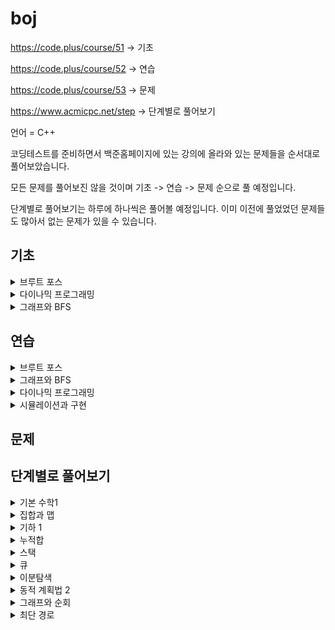 # boj
https://code.plus/course/51 -> 기초

https://code.plus/course/52 -> 연습

https://code.plus/course/53 -> 문제

https://www.acmicpc.net/step -> 단계별로 풀어보기

언어 = C++

코딩테스트를 준비하면서 백준홈페이지에 있는 강의에 올라와 있는 문제들을 순서대로 풀어보았습니다.

모든 문제를 풀어보진 않을 것이며 기초 -> 연습 -> 문제 순으로 풀 예정입니다.

단계별로 풀어보기는 하루에 하나씩은 풀어볼 예정입니다. 이미 이전에 풀었었던 문제들도 많아서 없는 문제가 있을 수 있습니다.

## 기초

<details>
<summary>브루트 포스</summary>
<div markdown="1">
브루트 포스 - 재귀

  - [x] 9095번 - 1, 2, 3 더하기 -> SUCCESS
  - [x] 1759번 - 암호 만들기 -> SUCCESS
  - [X] 14501번 - 퇴사 -> SUCCESS
  - [X] 15661번 - 링크와 스타트 -> FAIL
  - [X] 2529번 - 부등호 -> FAIL
  
브루트 포스 - 순열

  - [X] 10972번 - 다음 순열 -> SUCCESS
  - [x] 10973번 - 이전 순열 -> SUCCESS
  - [x] 10974번 - 모든 순열 -> SUCCESS
  - [x] 10819번 - 차이를 최대로 -> SUCCESS
  - [x] 10971번 - 외판원 순회 2 -> SUCCESS
  - [x] 6603번 - 로또 -> SUCCESS
  
브루트 포스 - 비트마스크
  
  - [x] 11723번 - 집합 -> FAIL
  - [x] 14391번 - 종이 조각 -> FAIL

</div>
</details>

<details>
<summary>다이나믹 프로그래밍</summary>
<div markdown="1">

다이나믹 프로그래밍 Part 1

  - [x] 1463번 - 1로 만들기 -> SUCCESS
  - [x] 29095번 - 1, 2, 3 더하기 -> SUCCESS
  - [x] 11052번 - 카드 구매하기 -> SUCCESS
  - [x] 16194번 - 카드 구매하기 -> SUCCESS
  - [x] 215990번 - 1, 2, 3 더하기 5 -> FAIL
  - [x] 10844번 - 쉬운 계단 수 -> SUCCESS
  - [x] 2193번 - 이친수 -> SUCCESS
  - [x] 11053번 - 가장 긴 증가하는 부분 수열 -> SUCCESS
  - [x] 14002번 - 가장 긴 증가하는 부분 수열 4 -> SUCCESS
  - [x] 1912번 - 연속합 -> SUCCESS
  - [x] 1699번 - 제곱수의 합 -> SUCCESS
  - [x] 14501번 - 퇴사 -> FAIL
  - [x] 2225번 - 합분해 -> FAIL

다이나믹 프로그래밍 Part 2

  - [x] 15988번 - 1, 2, 3 더하기 3 -> SUCCESS
  - [x] 1149번 - RGB거리 -> FAIL
  - [x] 1309번 - 동물원 -> FAIL
  - [x] 1932번 - 정수 삼각형 -> SUCCESS
  - [x] 11054번 - 가장 긴 바이토닉 부분 수열 -> SUCCESS
  - [x] 13398번 - 연속합 2 -> SUCCESS

</div>
</details>

<details>
<summary>그래프와 BFS</summary>
<div markdown="1">

큐와 그래프

  - [x] 13023번 - ABCDE -> FAIL
  - [x] 11724번 - 연결 요소의 개수 -> SUCCESS
  - [x] 1707번 - 이분 그래프 -> FAIL
  - [x] 2667번 - 단지번호붙이기 -> SUCCESS
  - [x] 2178번 - 미로 탐색 -> SUCCESS
  - [x] 7576번 - 토마토 -> FAIL
  - [x] 7562번 - 나이트의 이동 -> SUCCESS

BFS

  - [x] 1697번 - 숨바꼭질 -> SUCCESS
  - [x] 13913번 - 숨바꼭질 4 -> FAIL
  - [x] 14226번 - 이모티콘 -> FAIL
  - [x] 13549번 - 숨바꼭질 3 -> FAIL
  - [x] 1261번 - 알고스팟 -> SUCCESS

</div>
</details>

## 연습

<details>
<summary>브루트 포스</summary>
<div markdown="1">
브루트 포스 - 재귀

  - [x] 6603번 - 로또 -> SUCCESS
  - [x] 1182번 - 부분수열의 합 -> SUCCESS
  - [x] 14225번 - 부분수열의 합 -> SUCCESS
  - [ ] 14500번 - 테트로미노
  - [x] 16197번 - 두 동전 -> FAIL
  - [x] 16198번 - 에너지 모으기 -> SUCCESS
  
브루트 포스 - 순열

  - [x] 2529번 - 부등호 -> FAIL
  - [x] 1339번 - 단어 수학 -> FAIL
  - [x] 14888번 - 연산자 끼워넣기 -> SUCCESS
  - [x] 15658번 - 연산자 끼워넣기 (2) -> SUCCESS

브루트 포스 - 기타
  - [x] 1062번 - 가르침 -> SUCCESS
  - [x] 13460번 - 구슬 탈출 2 -> FAIL
  - [ ] 12100번 - 2048 (Easy)
  - [x] 2003번 - 수들의 합 2 -> SUCCESS
  - [x] 1806번 - 부분합 -> SUCCESS
  - [x] 1644번 - 소수의 연속합 -> SUCCESS
  - [x] 1208번 - 부분수열의 합 2 -> FAIL
  - [x] 2143번 - 두 배열의 합 -> FAIL

</div>
</details>

<details>
<summary>그래프와 BFS</summary>
<div markdown="1">

그래프 알고리즘

  - [ ] 16929번 - Two Dots
  - [ ] 16947번 - 서울 지하철 2호선
  - [ ] 12946번 - 육각 보드
  - [ ] 16940번 - BFS 스페셜 저지
  - [ ] 16964번 - DFS 스페셜 저지

BFS 알고리즘

  - [ ] 16928번 - 뱀과 사다리 게임
  - [ ] 16948번 - 데스 나이트
  - [ ] 14502번 - 연구소
  - [ ] 12886번 - 돌 그룹
  - [ ] 2206번 - 벽 부수고 이동하기
  - [ ] 14442번 - 벽 부수고 이동하기 2
  - [ ] 16933번 - 벽 부수고 이동하기 3
  - [ ] 16946번 - 벽 부수고 이동하기 4
  - [ ] 16954번 - 움직이는 미로 탈출
  - [ ] 16236번 - 아기 상어
  - [ ] 6087번 - 레이저 통신
  - [ ] 1963번 - 소수 경로
  - [ ] 10026번 - 적록색약
  - [ ] 14395번 - 4연산
  - [ ] 5014번 - 스타트링크
  - [ ] 9376번 - 탈옥
  - [ ] 1600번 - 말이 되고픈 원숭이
  - [ ] 17086번 - 아기 상어 2
  - [ ] 4991번 - 로봇 청소기
  - [ ] 2234번 - 성곽
  - [ ] 12906번 - 새로운 하노이 탑
  - [ ] 17141번 - 연구소 2
  - [ ] 17142번 - 연구소 3

</div>
</details>

<details>
<summary>다이나믹 프로그래밍</summary>
<div markdown="1">

다이나믹 프로그래밍

  - [ ] 11048번 - 이동하기
  - [ ] 11060번 - 점프 점프
  - [ ] 10942번 - 팰린드롬?
  - [ ] 15989번 - 1, 2, 3 더하기 4
  - [ ] 11066번 - 파일 합치기
  - [ ] 12865번 - 평범한 배낭
  - [ ] 1495번 - 기타리스트
  - [ ] 12869번 - 뮤탈리스크
  - [ ] 10422번 - 괄호
  - [ ] 2293번 - 동전 1
  - [ ] 2294번 - 동전 2
  - [ ] 11058번 - 크리보드
  - [ ] 9251번 - LCS
  - [ ] 9252번 - LCS 2
  - [ ] 5582번 - 공통 부분 문자열
  - [ ] 5557번 - 1학년

</div>
</details>

<details>
<summary>시뮬레이션과 구현</summary>
<div markdown="1">

시뮬레이션과 구현

  - [x] 16234번 - 인구 이동 -> SUCCESS
  - [ ] 16235번 - 나무 재테크
  - [ ] 17144번 - 미세먼지 안녕!
  - [ ] 17143번 - 낚시왕
  - [ ] 17140번 - 이차원 배열과 연산
  - [ ] 17780번 - 새로운 게임
  - [ ] 17837번 - 새로운 게임 2
  - [ ] 17822번 - 원판 돌리기
  - [ ] 16939번 - 2×2×2 큐브
  - [ ] 16974번 - 레벨 햄버거
  - [ ] 20061번 - 모노미노도미노 2
  - [ ] 19236번 - 청소년 상어
  - [ ] 19237번 - 어른 상어

</div>
</details>

## 문제

## 단계별로 풀어보기

<details>
<summary>기본 수학1</summary>
<div markdown="1">
  - [x] 10757번 - 큰 수 A + B -> SUCCESS
</div>
</details>

<details>
<summary>집합과 맵</summary>
<div markdown="1">
  - [x] 1620번 - 나는야 포켓몬 마스터 이다솜 -> SUCCESS
  - [x] 1764번 - 듣보잡 -> SUCCESS
</div>
</details>

<details>
<summary>기하 1</summary>
<div markdown="1">
  - [x] 2477번 - 참외밭 -> FAIL
  - [x] 1358번 - 하키 -> SUCCESS
</div>
</details>


<details>
<summary>누적합</summary>
<div markdown="1">
  - [x] 16139번 - 인간-컴퓨터 상호작용 -> SUCCESS
  - [x] 10986번 - 나머지 합 -> FAIL
  - [x] 11660번 - 구간 합 구하기 5 -> FAIL
</div>
</details>

<details>
<summary>스택</summary>
<div markdown="1">
  - [x] 10773번 - 제로 -> SUCCESS
  - [x] 1874번 - 스택 수열 -> FAIL
  - [x] 17298번 - 오큰수 -> SUCCESS
</div>
</details>

<details>
<summary>큐</summary>
<div markdown="1">
  - [x] 11866번 - 요세푸스 문제 0 -> SUCCESS
  - [x] 1966번 - 프린터 큐 -> SUCCESS
  - [x] 1021번 - 회전하는 큐 -> SUCCESS
</div>
</details>

<details>
<summary>이분탐색</summary>
<div markdown="1">
  - [x] 2110번 - 공유기 설치 -> FAIL
  - [x] 1300번 - K번째 수 -> FAIL
  - [x] 12015번 - 가장 긴 증가하는 부분 수열 2 -> FAIL
</div>
</details>

<details>
<summary>동적 계획법 2</summary>
<div markdown="1">
  - [x] 11066번 - 파일 합치기 -> FAIL
  - [x] 11049번 - 행렬 곱셈 순서 -> SUCCESS
  - [x] 1520번 - 내리막 길 -> FAIL
  - [x] 10942번 - 팰린드롬? -> FAIL
  - [x] 2629번 - 양팔저울 -> FAIL
  - [x] 2293번 - 동전 1 -> FAIL
  - [x] 7579번 - 앱 -> FAIL
</div>
</details>

<details>
<summary>그래프와 순회</summary>
<div markdown="1">
  - [x] 24479번 - 알고리즘 수업 - 깊이 우선 탐색 1 -> SUCCESS
  - [x] 24480번 - 알고리즘 수업 - 깊이 우선 탐색 2 -> SUCCESS
  - [x] 24444번 - 알고리즘 수업 - 너비 우선 탐색 1 -> SUCCESS
  - [x] 24445번 - 알고리즘 수업 - 너비 우선 탐색 2 -> SUCCESS
  - [x] 2606번 - 바이러스 -> SUCCESS
  - [x] 1260번 - DFS와 BFS -> SUCCESS
  - [x] 2667번 - 단지번호붙이기 -> SUCCESS
  - [x] 1012번 - 유기농 배추 -> SUCCESS
  - [x] 2178번 - 미로탐색 -> SUCCESS
  - [x] 7576번 - 토마토 -> SUCCESS
  - [x] 7569번 - 토마토 -> SUCCESS
  - [x] 1697번 - 숨바꼭질 -> SUCCESS
  - [x] 7562번 - 나이트의 이동 -> SUCCESS
  - [x] 16928번 - 뱀과 사다리 게임 -> FAIL
  - [x] 2206번 - 벽부수고 이동하기 -> FAIL
  - [x] 1707번 - 이분 그래프 -> FAIL
</div>
</details>

<details>
<summary>최단 경로</summary>
<div markdown="1">
  - [ ] 1753번 - 최단경로
  - [ ] 1504번 - 특정한 최단 경로
  - [ ] 13549번 - 숨바꼭질 3
  - [ ] 9370번 - 미확인 도착지
  - [ ] 11657번 - 타임머신
  - [ ] 11404번 - 플로이드
  - [ ] 1956번 - 운동
</div>
</details>